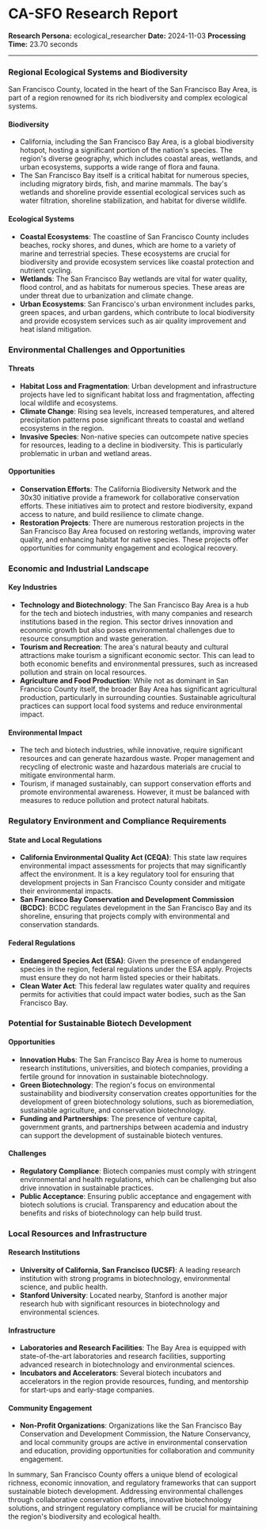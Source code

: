 # CA-SFO Research Report

**Research Persona:** ecological_researcher
**Date:** 2024-11-03
**Processing Time:** 23.70 seconds

---

### Regional Ecological Systems and Biodiversity

San Francisco County, located in the heart of the San Francisco Bay Area, is part of a region renowned for its rich biodiversity and complex ecological systems.

#### Biodiversity
- California, including the San Francisco Bay Area, is a global biodiversity hotspot, hosting a significant portion of the nation's species. The region's diverse geography, which includes coastal areas, wetlands, and urban ecosystems, supports a wide range of flora and fauna.
- The San Francisco Bay itself is a critical habitat for numerous species, including migratory birds, fish, and marine mammals. The bay's wetlands and shoreline provide essential ecological services such as water filtration, shoreline stabilization, and habitat for diverse wildlife.

#### Ecological Systems
- **Coastal Ecosystems**: The coastline of San Francisco County includes beaches, rocky shores, and dunes, which are home to a variety of marine and terrestrial species. These ecosystems are crucial for biodiversity and provide ecosystem services like coastal protection and nutrient cycling.
- **Wetlands**: The San Francisco Bay wetlands are vital for water quality, flood control, and as habitats for numerous species. These areas are under threat due to urbanization and climate change.
- **Urban Ecosystems**: San Francisco's urban environment includes parks, green spaces, and urban gardens, which contribute to local biodiversity and provide ecosystem services such as air quality improvement and heat island mitigation.

### Environmental Challenges and Opportunities

#### Threats
- **Habitat Loss and Fragmentation**: Urban development and infrastructure projects have led to significant habitat loss and fragmentation, affecting local wildlife and ecosystems.
- **Climate Change**: Rising sea levels, increased temperatures, and altered precipitation patterns pose significant threats to coastal and wetland ecosystems in the region.
- **Invasive Species**: Non-native species can outcompete native species for resources, leading to a decline in biodiversity. This is particularly problematic in urban and wetland areas.

#### Opportunities
- **Conservation Efforts**: The California Biodiversity Network and the 30x30 initiative provide a framework for collaborative conservation efforts. These initiatives aim to protect and restore biodiversity, expand access to nature, and build resilience to climate change.
- **Restoration Projects**: There are numerous restoration projects in the San Francisco Bay Area focused on restoring wetlands, improving water quality, and enhancing habitat for native species. These projects offer opportunities for community engagement and ecological recovery.

### Economic and Industrial Landscape

#### Key Industries
- **Technology and Biotechnology**: The San Francisco Bay Area is a hub for the tech and biotech industries, with many companies and research institutions based in the region. This sector drives innovation and economic growth but also poses environmental challenges due to resource consumption and waste generation.
- **Tourism and Recreation**: The area's natural beauty and cultural attractions make tourism a significant economic sector. This can lead to both economic benefits and environmental pressures, such as increased pollution and strain on local resources.
- **Agriculture and Food Production**: While not as dominant in San Francisco County itself, the broader Bay Area has significant agricultural production, particularly in surrounding counties. Sustainable agricultural practices can support local food systems and reduce environmental impact.

#### Environmental Impact
- The tech and biotech industries, while innovative, require significant resources and can generate hazardous waste. Proper management and recycling of electronic waste and hazardous materials are crucial to mitigate environmental harm.
- Tourism, if managed sustainably, can support conservation efforts and promote environmental awareness. However, it must be balanced with measures to reduce pollution and protect natural habitats.

### Regulatory Environment and Compliance Requirements

#### State and Local Regulations
- **California Environmental Quality Act (CEQA)**: This state law requires environmental impact assessments for projects that may significantly affect the environment. It is a key regulatory tool for ensuring that development projects in San Francisco County consider and mitigate their environmental impacts.
- **San Francisco Bay Conservation and Development Commission (BCDC)**: BCDC regulates development in the San Francisco Bay and its shoreline, ensuring that projects comply with environmental and conservation standards.

#### Federal Regulations
- **Endangered Species Act (ESA)**: Given the presence of endangered species in the region, federal regulations under the ESA apply. Projects must ensure they do not harm listed species or their habitats.
- **Clean Water Act**: This federal law regulates water quality and requires permits for activities that could impact water bodies, such as the San Francisco Bay.

### Potential for Sustainable Biotech Development

#### Opportunities
- **Innovation Hubs**: The San Francisco Bay Area is home to numerous research institutions, universities, and biotech companies, providing a fertile ground for innovation in sustainable biotechnology.
- **Green Biotechnology**: The region's focus on environmental sustainability and biodiversity conservation creates opportunities for the development of green biotechnology solutions, such as bioremediation, sustainable agriculture, and conservation biotechnology.
- **Funding and Partnerships**: The presence of venture capital, government grants, and partnerships between academia and industry can support the development of sustainable biotech ventures.

#### Challenges
- **Regulatory Compliance**: Biotech companies must comply with stringent environmental and health regulations, which can be challenging but also drive innovation in sustainable practices.
- **Public Acceptance**: Ensuring public acceptance and engagement with biotech solutions is crucial. Transparency and education about the benefits and risks of biotechnology can help build trust.

### Local Resources and Infrastructure

#### Research Institutions
- **University of California, San Francisco (UCSF)**: A leading research institution with strong programs in biotechnology, environmental science, and public health.
- **Stanford University**: Located nearby, Stanford is another major research hub with significant resources in biotechnology and environmental sciences.

#### Infrastructure
- **Laboratories and Research Facilities**: The Bay Area is equipped with state-of-the-art laboratories and research facilities, supporting advanced research in biotechnology and environmental sciences.
- **Incubators and Accelerators**: Several biotech incubators and accelerators in the region provide resources, funding, and mentorship for start-ups and early-stage companies.

#### Community Engagement
- **Non-Profit Organizations**: Organizations like the San Francisco Bay Conservation and Development Commission, the Nature Conservancy, and local community groups are active in environmental conservation and education, providing opportunities for collaboration and community engagement.

In summary, San Francisco County offers a unique blend of ecological richness, economic innovation, and regulatory frameworks that can support sustainable biotech development. Addressing environmental challenges through collaborative conservation efforts, innovative biotechnology solutions, and stringent regulatory compliance will be crucial for maintaining the region's biodiversity and ecological health.